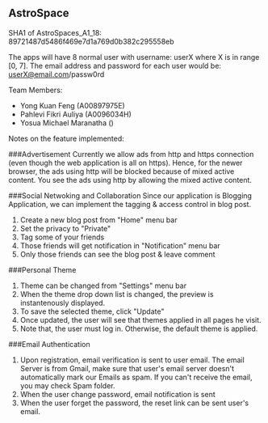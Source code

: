 ## AstroSpace

SHA1 of AstroSpaces_A1_18: 89721487d5486f469e7d1a769d0b382c295558eb

The apps will have 8 normal user with username: userX where X is in range [0, 7].
The email address and password for each user would be: userX@email.com/passw0rd

Team Members:
- Yong Kuan Feng (A00897975E)
- Pahlevi Fikri Auliya (A0096034H)
- Yosua Michael Maranatha ()


Notes on the feature implemented:

###Advertisement
Currently we allow ads from http and https connection (even though the web application is all on https).
Hence, for the newer browser, the ads using http will be blocked because of mixed active content. 
You see the ads using http by allowing the mixed active content.
    
###Social Netwoking and Collaboration
Since our application is Blogging Application, we can implement the tagging & access control in blog post.
1) Create a new blog post from "Home" menu bar
2) Set the privacy to "Private"
3) Tag some of your friends
4) Those friends will get notification in "Notification" menu bar
5) Only those friends can see the blog post & leave comment

###Personal Theme
1) Theme can be changed from "Settings" menu bar
2) When the theme drop down list is changed, the preview is instantenously displayed.
3) To save the selected theme, click "Update"
4) Once updated, the user will see that themes applied in all pages he visit.
5) Note that, the user must log in. Otherwise, the default theme is applied.

###Email Authentication
1) Upon registration, email verification is sent to user email.
The email Server is from Gmail, make sure that user's email server doesn't automatically mark our Emails as spam.
If you can't receive the email, you may check Spam folder.
2) When the user change password, email notification is sent
3) When the user forget the password, the reset link can be sent user's email. 